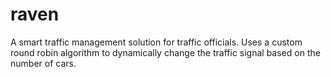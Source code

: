 # raven

A smart traffic management solution for traffic officials. Uses a custom round robin algorithm to dynamically change the traffic signal based on the number of cars.
